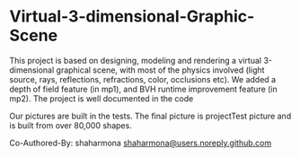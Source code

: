 # Virtual-3-dimensional-Graphic-Scene

This project is based on designing, modeling and rendering a virtual 3-dimensional graphical scene, with most of the physics involved (light
source, rays, reflections, refractions, color, occlusions etc). We added a depth of field feature (in mp1), and BVH runtime improvement feature (in mp2). 
The project is well documented in the code

Our pictures are built in the tests. The final picture is projectTest picture and is built from over 80,000 shapes.

Co-Authored-By: shaharmona <shaharmona@users.noreply.github.com>
